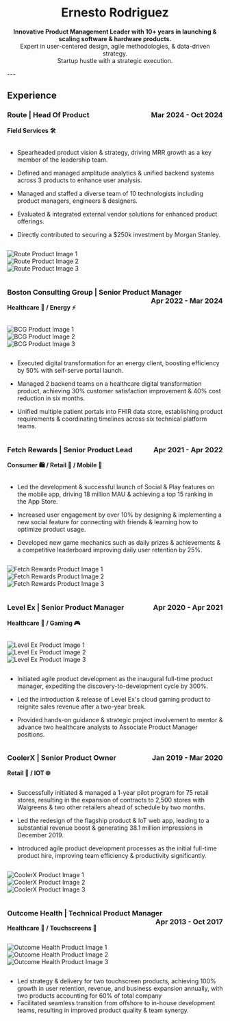 <div align="center">

# Ernesto Rodriguez

**Innovative Product Management Leader with 10+ years in launching & scaling software & hardware products.**  
Expert in user-centered design, agile methodologies, & data-driven strategy.  
Startup hustle with a strategic execution.
</div>
---

## Experience



### Route | Head Of Product <span style="float:right;">Mar 2024 - Oct 2024</span>
**Field Services 🛠️**

<div style="display: flex; flex-wrap: wrap;">
  <div style="flex: 50%; min-width: 300px;">

- Spearheaded product vision & strategy, driving MRR growth as a key member of the leadership team.
- Defined and managed amplitude analytics & unified backend systems across 3 products to enhance user analysis.
- Managed and staffed a diverse team of 10 technologists including product managers, engineers & designers.
- Evaluated & integrated external vendor solutions for enhanced product offerings.
- Directly contributed to securing a $250k investment by Morgan Stanley.

  </div>
  <div style="flex: 50%; min-width: 300px;">

![Route Product Image 1](<URL-to-Route-product-image-1>)  
![Route Product Image 2](<URL-to-Route-product-image-2>)  
![Route Product Image 3](<URL-to-Route-product-image-3>)

  </div>
</div>

### Boston Consulting Group | Senior Product Manager <span style="float:right;">Apr 2022 - Mar 2024</span>
**Healthcare 🏥 / Energy ⚡**

<div style="display: flex; flex-wrap: wrap;">
  <div style="flex: 50%; min-width: 300px;">

![BCG Product Image 1](<URL-to-BCG-product-image-1>)  
![BCG Product Image 2](<URL-to-BCG-product-image-2>)  
![BCG Product Image 3](<URL-to-BCG-product-image-3>)

  </div>
  <div style="flex: 50%; min-width: 300px;">

- Executed digital transformation for an energy client, boosting efficiency by 50% with self-serve portal launch.
- Managed 2 backend teams on a healthcare digital transformation product, achieving 30% customer satisfaction improvement & 40% cost reduction in six months.
- Unified multiple patient portals into FHIR data store, establishing product requirements & coordinating timelines across six technical platform teams.

  </div>
</div>

### Fetch Rewards | Senior Product Lead <span style="float:right;">Apr 2021 - Apr 2022</span>
**Consumer 🛍️ / Retail 🛒 / Mobile 📱**

<div style="display: flex; flex-wrap: wrap;">
  <div style="flex: 50%; min-width: 300px;">

- Led the development & successful launch of Social & Play features on the mobile app, driving 18 million MAU & achieving a top 15 ranking in the App Store.
- Increased user engagement by over 10% by designing & implementing a new social feature for connecting with friends & learning how to optimize product usage.
- Developed new game mechanics such as daily prizes & achievements & a competitive leaderboard improving daily user retention by 25%.

  </div>
  <div style="flex: 50%; min-width: 300px;">

![Fetch Rewards Product Image 1](<URL-to-Fetch-Rewards-product-image-1>)  
![Fetch Rewards Product Image 2](<URL-to-Fetch-Rewards-product-image-2>)  
![Fetch Rewards Product Image 3](<URL-to-Fetch-Rewards-product-image-3>)

  </div>
</div>

### Level Ex | Senior Product Manager <span style="float:right;">Apr 2020 - Apr 2021</span>
**Healthcare 🏥 / Gaming 🎮**

<div style="display: flex; flex-wrap: wrap;">
  <div style="flex: 50%; min-width: 300px;">

![Level Ex Product Image 1](<URL-to-Level-Ex-product-image-1>)  
![Level Ex Product Image 2](<URL-to-Level-Ex-product-image-2>)  
![Level Ex Product Image 3](<URL-to-Level-Ex-product-image-3>)

  </div>
  <div style="flex: 50%; min-width: 300px;">

- Initiated agile product development as the inaugural full-time product manager, expediting the discovery-to-development cycle by 300%.
- Led the introduction & release of Level Ex's cloud gaming product to reignite sales revenue after a two-year break.
- Provided hands-on guidance & strategic project involvement to mentor & advance two healthcare analysts to Associate Product Manager positions.

  </div>
</div>

### CoolerX | Senior Product Owner <span style="float:right;">Jan 2019 - Mar 2020</span>
**Retail 🛒 / IOT 🌐**

<div style="display: flex; flex-wrap: wrap;">
  <div style="flex: 50%; min-width: 300px;">

- Successfully initiated & managed a 1-year pilot program for 75 retail stores, resulting in the expansion of contracts to 2,500 stores with Walgreens & two other retailers ahead of schedule by two months.
- Led the redesign of the flagship product & IoT web app, leading to a substantial revenue boost & generating 38.1 million impressions in December 2019.
- Introduced agile product development processes as the initial full-time product hire, improving team efficiency & productivity significantly.

  </div>
  <div style="flex: 50%; min-width: 300px;">

![CoolerX Product Image 1](<URL-to-CoolerX-product-image-1>)  
![CoolerX Product Image 2](<URL-to-CoolerX-product-image-2>)  
![CoolerX Product Image 3](<URL-to-CoolerX-product-image-3>)

  </div>
</div>

### Outcome Health | Technical Product Manager <span style="float:right;">Apr 2013 - Oct 2017</span>
**Healthcare 🏥 / Touchscreens 📱**

<div style="display: flex; flex-wrap: wrap;">
  <div style="flex: 50%; min-width: 300px;">

![Outcome Health Product Image 1](<URL-to-Outcome-Health-product-image-1>)  
![Outcome Health Product Image 2](<URL-to-Outcome-Health-product-image-2>)  
![Outcome Health Product Image 3](<URL-to-Outcome-Health-product-image-3>)

  </div>
  <div style="flex: 50%; min-width: 300px;">

- Led strategy & delivery for two touchscreen products, achieving 100% growth in user retention, revenue, and business expansion annually, with two products accounting for 60% of total company
- Facilitated seamless transition from offshore to in-house development teams, resulting in improved product quality & team synergy.